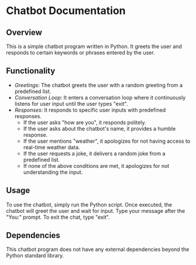 # Chatbot Documentation

## Overview
This is a simple chatbot program written in Python. It greets the user and responds to certain keywords or phrases entered by the user.

## Functionality
- *Greetings*: The chatbot greets the user with a random greeting from a predefined list.
- *Conversation Loop*: It enters a conversation loop where it continuously listens for user input until the user types "exit".
- *Responses*: It responds to specific user inputs with predefined responses.
    - If the user asks "how are you", it responds politely.
    - If the user asks about the chatbot's name, it provides a humble response.
    - If the user mentions "weather", it apologizes for not having access to real-time weather data.
    - If the user requests a joke, it delivers a random joke from a predefined list.
    - If none of the above conditions are met, it apologizes for not understanding the input.

## Usage
To use the chatbot, simply run the Python script. Once executed, the chatbot will greet the user and wait for input. Type your message after the "You:" prompt. To exit the chat, type "exit".

## Dependencies
This chatbot program does not have any external dependencies beyond the Python standard library.

